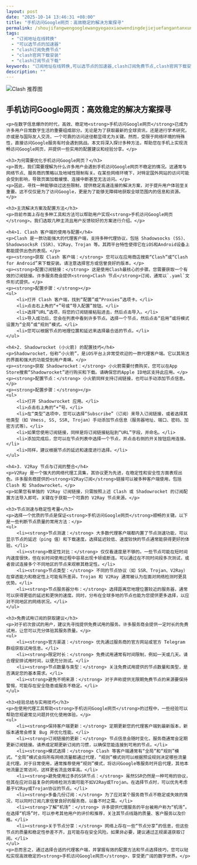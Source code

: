 ```yaml
---
layout: post
date: "2025-10-14 13:46:31 +08:00"
title: "手机访问Google网页：高效稳定的解决方案探寻"
permalink: /shoujifangwengooglewangyegaoxiaowendingdejiejuefangantanxun/
tags:
  - "订阅地址在线转换"
  - "可以选节点的加速器"
  - "clash订阅免费节点"
  - "clash官网下载安装"
  - "clash订阅节点下载"
keywords: "订阅地址在线转换,可以选节点的加速器,clash订阅免费节点,clash官网下载安装,clash订阅节点下载"
description: ""
---
```


![Clash 推荐图](https://clashjd.github.io/assets/img/最新机场推荐.png)

## 手机访问Google网页：高效稳定的解决方案探寻


    <p>在数字信息爆炸的时代，高效、稳定地<strong>手机访问Google网页</strong>已成为许多用户日常数字生活的重要组成部分。无论是为了获取最新的全球资讯，还是进行学术研究，亦或是与国际友人交流，一个可靠的访问途径都显得尤为关键。然而，受限于网络环境的特殊性，直接访问Google服务有时会遇到挑战。本文将深入探讨多种方法，帮助您在手机上实现流畅访问Google网页，并提供一些实用的配置建议和经验分享。</p>

    <h3>为何需要优化手机访问Google网页？</h3>
    <p>首先，我们需要理解为什么许多用户会遇到手机访问Google网页不稳定的情况。这通常与网络节点、服务商的策略以及地域性限制有关。在某些网络环境下，对特定国外网站的访问可能会受到影响，导致页面加载缓慢、连接中断甚至无法访问。</p>
    <p>因此，寻找一种能够绕过这些限制，提供稳定高速连接的解决方案，对于提升用户体验至关重要。这不仅仅是为了访问Google，更是为了能够无障碍地获取全球范围内的信息和资源。</p>

    <h3>主流解决方案及配置方法</h3>
    <p>目前市面上存在多种工具和方法可以帮助用户实现<strong>手机访问Google网页</strong>。我们选取几种主流且用户反馈较好的方案进行介绍。</p>

    <h4>1. Clash 客户端的使用与配置</h4>
    <p>Clash 是一款功能强大的代理客户端，支持多种代理协议，包括 Shadowsocks (SS)、ShadowsocksR (SSR)、V2Ray、Trojan 等。其跨平台特性使得它在iOS和Android设备上都能提供出色的表现。</p>
    <p><strong>获取 Clash 客户端：</strong> 您可以在应用商店搜索“Clash”或“Clash for Android”来下载安装。请注意选择官方或信誉良好的版本。</p>
    <p><strong>配置订阅链接：</strong> 这是使用Clash最核心的步骤。您需要获取一个有效的订阅链接。许多服务商会提供<strong>Clash 节点</strong>订阅，通常以`.yaml`文件形式提供。</p>
    <p><strong>配置步骤：</strong></p>
    <ul>
        <li>打开 Clash 客户端，找到“配置”或“Proxies”选项卡。</li>
        <li>点击右上角的“+”号或“导入配置”按钮。</li>
        <li>选择“URL”选项，将您的订阅链接粘贴进去，然后点击导入。</li>
        <li>导入成功后，您会在列表中看到许多节点。选择一个节点，然后点击“启用”或将模式设置为“全局”或“规则”模式。</li>
        <li>您可以根据节点的地理位置和延迟来选择最合适的节点。</li>
    </ul>

    <h4>2. Shadowrocket (小火箭) 的配置技巧</h4>
    <p>Shadowrocket，俗称“小火箭”，是iOS平台上非常受欢迎的一款代理客户端。它以其简洁的界面和强大的功能受到用户青睐。</p>
    <p><strong>获取 Shadowrocket：</strong> 小火箭需要付费购买，您可以在App Store搜索“Shadowrocket”进行购买和下载。请确保您的Apple ID地区支持此应用。</p>
    <p><strong>配置节点：</strong> 小火箭同样支持订阅链接，也可以手动添加节点信息。</p>
    <p><strong>配置步骤：</strong></p>
    <ul>
        <li>打开 Shadowrocket 应用。</li>
        <li>点击右上角的“+”号。</li>
        <li>在“类型”选项中，您可以选择“Subscribe”（订阅）来导入订阅链接，或者选择其他类型（如 Vmess, SS, SSR, Trojan）手动添加节点信息（服务器地址、端口、密码、加密方式等）。</li>
        <li>如果您使用订阅链接，同样是将订阅链接粘贴到“URL”字段，并命名。</li>
        <li>添加完成后，您可以在节点列表中选择一个节点，并点击右侧的开关按钮启用连接。</li>
        <li>同样，建议根据节点的延迟和速度进行选择。</li>
    </ul>

    <h4>3. V2Ray 节点与订阅的整合</h4>
    <p>V2Ray 是一个强大的网络代理工具集，其协议更为先进，在稳定性和安全性方面表现出色。许多服务商提供的<strong>V2Ray订阅</strong>链接可以被多种客户端使用，包括 Clash 和 Shadowrocket。</p>
    <p>如果您有单独的 V2Ray 订阅链接，只需按照上述 Clash 或 Shadowrocket 的订阅配置方法导入即可。关键在于获取一个可靠的 V2Ray 节点来源。</p>

    <h3>节点测速与稳定性考量</h3>
    <p>选择一个优质的节点是保证<strong>手机访问Google网页</strong>顺畅的关键。以下是一些判断节点质量的常用方法：</p>
    <ul>
        <li><strong>节点测速：</strong> 大多数代理客户端都内置了节点测速功能，可以显示节点的延迟（ping 值）和下载速度。选择延迟较低、速度较快的节点通常能获得更好的体验。</li>
        <li><strong>稳定性对比：</strong> 仅仅看速度是不够的。一些节点可能在短时间内速度很快，但在长时间使用过程中容易出现卡顿或断连。可以通过在不同时间段多次测试，或者尝试连接多个不同地区的节点来观察其稳定性。</li>
        <li><strong>节点类型：</strong> 不同的节点协议（如 SSR、Trojan、V2Ray）在穿透能力和稳定性上可能有所差异。Trojan 和 V2Ray 通常被认为在面对网络检测时更具优势。</li>
        <li><strong>节点服务器分布：</strong> 选择距离您地理位置较近的服务器，通常可以获得更低的延迟和更快的速度。同时，分布在全球多地的节点也能为您提供更多选择，以应对不同地区的网络状况。</li>
    </ul>

    <h3>免费试用订阅的获取建议</h3>
    <p>对于初次尝试的用户，建议先寻找提供免费试用的服务。许多服务商会提供一定时长的免费试用，让您可以充分体验其服务质量。</p>
    <ul>
        <li><strong>官方渠道：</strong> 优先通过服务商的官方网站或官方 Telegram 群组获取试用信息。</li>
        <li><strong>限定时长：</strong> 免费试用通常有时间限制，例如一天或几天。请合理安排试用时间，以便充分测试。</li>
        <li><strong>节点数量与类型：</strong> 关注免费试用提供的节点数量和类型，是否满足您的基本需求。</li>
        <li><strong>避免不明来源：</strong> 对于声称提供无限期免费节点的来源要保持警惕，可能存在安全隐患或服务不稳定。</li>
    </ul>

    <h3>经验总结与实用技巧</h3>
    <p>在使用代理工具帮助<strong>手机访问Google网页</strong>的过程中，一些经验可以帮助您规避常见问题并优化使用体验。</p>
    <ul>
        <li><strong>保持客户端更新：</strong> 定期更新您的代理客户端到最新版本，新版本通常会修复 Bug 并优化性能。</li>
        <li><strong>订阅链接的更新：</strong> 节点信息会随时变化，服务商通常会定期更新订阅链接。请养成定期更新订阅的习惯，以确保您能连接到可用的节点。</li>
        <li><strong>模式选择：</strong> Clash 等客户端通常有“全局”和“规则”模式。“全局”模式会将所有网络流量都通过代理，“规则”模式则可以根据预设规则决定哪些流量走代理。对于日常使用，通常推荐使用“规则”模式，将访问Google等服务时开启代理，其他本地流量正常访问，这样更省流且效率高。</li>
        <li><strong>避免使用过多的SSR节点：</strong> 虽然SSR仍然是一种可用的协议，但其在应对日益复杂的网络检测方面可能不如V2Ray或Trojan。在选择节点时，可以优先考虑基于V2Ray或Trojan协议的节点。</li>
        <li><strong>多备几份订阅：</strong> 为了应对某个服务商节点不稳定或失效的情况，可以同时订阅几家信誉良好的服务商，以备不时之需。</li>
        <li><strong>了解“机场”：</strong> 许多提供代理服务的平台被用户称为“机场”。在选择“机场”时，可以参考其他用户的评价和推荐，关注其节点线路的质量、客户服务以及价格。</li>
        <li><strong>关于节点分享：</strong> 网络上存在一些“节点分享”的信息，但这些节点的质量和稳定性参差不齐，且可能存在安全风险。如果非必要，建议通过正规渠道获取订阅。</li>
    </ul>
    <p>总而言之，通过选择合适的代理客户端，并掌握有效的配置方法和节点选择技巧，您可以轻松实现高效稳定的<strong>手机访问Google网页</strong>，享受更广阔的数字世界。</p>